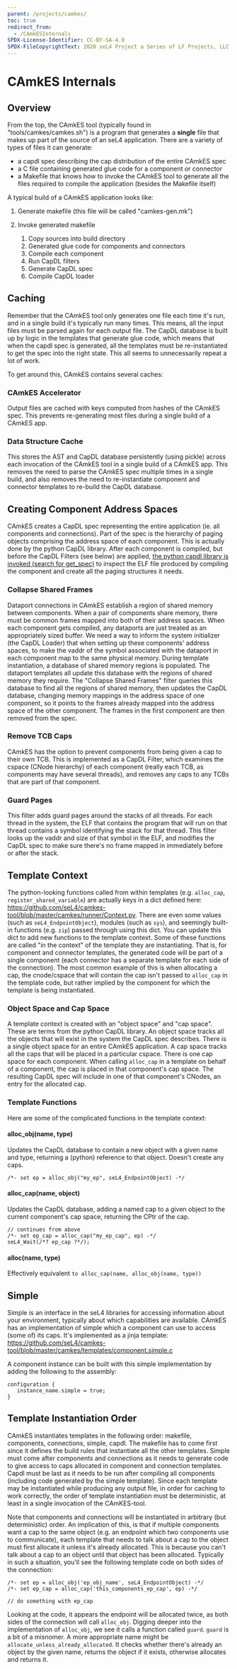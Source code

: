 ```yaml
---
parent: /projects/camkes/
toc: true
redirect_from:
  - /CAmkESInternals
SPDX-License-Identifier: CC-BY-SA-4.0
SPDX-FileCopyrightText: 2020 seL4 Project a Series of LF Projects, LLC.
---
```


# CAmkES Internals

## Overview


From the top, the CAmkES tool (typically found in "tools/camkes/camkes.sh") is a program that generates a **single** file that makes up part of the source of an seL4 application. There are a variety of types of files it can generate:

- a capdl spec describing the cap distribution of the entire
        CAmkES spec
- a C file containing generated glue code for a component or
        connector
- a Makefile that knows how to invoke the CAmkES tool to generate
        all the files required to compile the application (besides the
        Makefile itself)

A typical build of a CAmkES application looks like:

1.  Generate makefile (this file will be called "camkes-gen.mk")

2. Invoke generated makefile

    1.  Copy sources into build directory
    2.  Generated glue code for components and connectors
    3.  Compile each component
    4.  Run CapDL filters
    5.  Generate CapDL spec
    6.  Compile CapDL loader

## Caching


Remember that the CAmkES tool only generates one file each time it's
run, and in a single build it's typically run many times. This means,
all the input files must be parsed again for each output file. The CapDL
database is built up by logic in the templates that generate glue code,
which means that when the capdl spec is generated, all the templates
must be re-instantiated to get the spec into the right state. This all
seems to unnecessarily repeat a lot of work.

To get around this, CAmkES contains several caches:

### CAmkES Accelerator


Output files are cached with keys computed from hashes of the CAmkES
spec. This prevents re-generating most files during a single build of a
CAmkES app.

### Data Structure Cache


This stores the AST and CapDL database persistently (using pickle)
across each invocation of the CAmkES tool in a single build of a CAmkES
app. This removes the need to parse the CAmkES spec multiple times in a
single build, and also removes the need to re-instantiate component and
connector templates to re-build the CapDL database.

## Creating Component Address Spaces


CAmkES creates a CapDL spec representing the entire application (ie. all
components and connections). Part of the spec is the hierarchy of paging
objects comprising the address space of each component. This is actually
done by the python CapDL library. After each component is compiled, but
before the CapDL Filters (see below) are applied,
[the python capdl library is invoked (search for get_spec)](https://github.com/seL4/camkes-tool/blob/master/camkes/runner/__main__.py) to inspect
the ELF file produced by compiling the component and create all the
paging structures it needs.


### Collapse Shared Frames


Dataport connections in CAmkES establish a region of shared memory
between components. When a pair of components share memory, there must
be common frames mapped into both of their address spaces. When each
component gets compiled, any dataports are just treated as an
appropriately sized buffer. We need a way to inform the system
initializer (the CapDL Loader) that when setting up these components'
address spaces, to make the vaddr of the symbol associated with the
dataport in each component map to the same physical memory. During
template instantiation, a database of shared memory regions is
populated. The dataport templates all update this database with the
regions of shared memory they require. The "Collapse Shared Frames"
filter queries this database to find all the regions of shared memory,
then updates the CapDL database, changing memory mappings in the address
space of one component, so it points to the frames already mapped into
the address space of the other component. The frames in the first
component are then removed from the spec.

### Remove TCB Caps


CAmkES has the option to prevent components from being given a cap to
their own TCB. This is implemented as a CapDL Filter, which examines the
cspace (CNode hierarchy) of each component (really each TCB, as
components may have several threads), and removes any caps to any TCBs
that are part of that component.

### Guard Pages


This filter adds guard pages around the stacks of all threads. For each
thread in the system, the ELF that contains the program that will run on
that thread contains a symbol identifying the stack for that thread.
This filter looks up the vaddr and size of that symbol in the ELF, and
modifies the CapDL spec to make sure there's no frame mapped in
immediately before or after the stack.

## Template Context


The python-looking functions called from within templates (e.g.
`alloc_cap`, `register_shared_variable`) are actually keys in a dict
defined here:
<https://github.com/seL4/camkes-tool/blob/master/camkes/runner/Context.py>.
There are even some values (such as `seL4_EndpointObject`), modules (such
as `sys`), and seemingly built-in functions (e.g. `zip`) passed through
using this dict. You can update this dict to add new functions to the
template context. Some of these functions are called "in the context" of
the template they are instantiating. That is, for component and
connector templates, the generated code will be part of a single
component (each connector has a separate template for each side of the
connection). The most common example of this is when allocating a cap,
the cnode/cspace that will contain the cap isn't passed to `alloc_cap` in
the template code, but rather implied by the component for which the
template is being instantiated.

### Object Space and Cap Space


A template context is created with an "object space" and "cap space".
These are terms from the python CapDL library. An object space tracks
all the objects that will exist in the system the CapDL spec describes.
There is a single object space for an entire CAmkES application. A cap
space tracks all the caps that will be placed in a particular cspace.
There is one cap space for each component. When calling `alloc_cap` in a
template on behalf of a component, the cap is placed in that component's
cap space. The resulting CapDL spec will include in one of that
component's CNodes, an entry for the allocated cap.

### Template Functions


Here are some of the complicated functions in the template context:

#### alloc_obj(name, type)


Updates the CapDL database to contain a new object with a given name and
type, returning a (python) reference to that object. Doesn't create any
caps.

```
/*- set ep = alloc_obj("my_ep", seL4_EndpointObject) -*/
```

#### alloc_cap(name, object)


Updates the CapDL database, adding a named cap to a given object to the
current component's cap space, returning the CPtr of the cap.
```
// continues from above
/*- set ep_cap = alloc_cap("my_ep_cap", ep) -*/
seL4_Wait(/*? ep_cap ?*/);
```

#### alloc(name, type)


Effectively equivalent `to alloc_cap(name, alloc_obj(name, type))`

## Simple


Simple is an interface in the seL4 libraries for accessing information
about your environment, typically about which capabilities are
available. CAmkES has an implementation of simple which a component can
use to access (some of) its caps. It's implemented as a jinja template:
<https://github.com/seL4/camkes-tool/blob/master/camkes/templates/component.simple.c>

A component instance can be built with this simple implementation by
adding the following to the assembly:
```
configuration {
   instance_name.simple = true;
}
```

## Template Instantiation Order


CAmkES instantiates templates in the following order: makefile,
components, connections, simple, capdl. The makefile has to come first
since it defines the build rules that instantiate all the other
templates. Simple must come after components and connections as it needs
to generate code to give access to caps allocated in component and
connection templates. Capdl must be last as it needs to be run after
compiling all components (including code generated by the simple
template). Since each template may be instantiated while producing any
output file, in order for caching to work correctly, the order of
template instantiation must be deterministic, at least in a single
invocation of the CAmKES-tool.

Note that components and connections will be instantiated in arbitrary
(but deterministic) order. An implication of this, is that if multiple
components want a cap to the same object (e.g. an endpoint which two
components use to communicate), each template that needs to talk about a
cap to the object must first allocate it unless it's already allocated.
This is because you can't talk about a cap to an object until that
object has been allocated. Typically in such a situation, you'll see the
following template code on both sides of the connection:
```
/*- set ep = alloc_obj('ep_obj_name', seL4_EndpointObject) -*/
/*- set ep_cap = alloc_cap('this_components_ep_cap', ep) -*/

// do something with ep_cap
```

Looking at the code, it appears the endpoint will be allocated twice, as
both sides of the connection will call `alloc_obj`. Digging deeper into
the implementation of `alloc_obj`, we see it calls a function called
`guard`. `guard` is a bit of a misnomer. A more appropriate name might be
`allocate_unless_already_allocated`. It checks whether there's already
an object by the given name, returns the object if it exists, otherwise
allocates and returns it.
